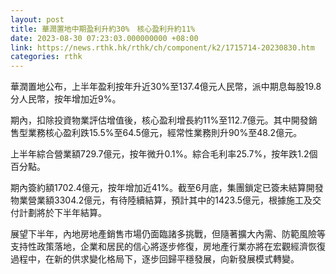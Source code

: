 ```yaml
---
layout: post
title: 華潤置地中期盈利升約30%　核心盈利升約11%
date: 2023-08-30 07:23:03.000000000 +08:00
link: https://news.rthk.hk/rthk/ch/component/k2/1715714-20230830.htm
categories: rthk
---
```


華潤置地公布，上半年盈利按年升近30%至137.4億元人民幣，派中期息每股19.8分人民幣，按年增加近9%。

期內，扣除投資物業評估增值後，核心盈利增長約11%至112.7億元。其中開發銷售型業務核心盈利跌15.5%至64.5億元，經常性業務則升90%至48.2億元。

上半年綜合營業額729.7億元，按年微升0.1%。綜合毛利率25.7%，按年跌1.2個百分點。

期內簽約額1702.4億元，按年增加近41%。截至6月底，集團鎖定已簽未結算開發物業營業額3304.2億元，有待陸續結算，預計其中的1423.5億元，根據施工及交付計劃將於下半年結算。

展望下半年，內地房地產銷售市場仍面臨諸多挑戰，但隨著擴大內需、防範風險等支持性政策落地，企業和居民的信心將逐步修復，房地產行業亦將在宏觀經濟恢復過程中，在新的供求變化格局下，逐步回歸平穩發展，向新發展模式轉變。
